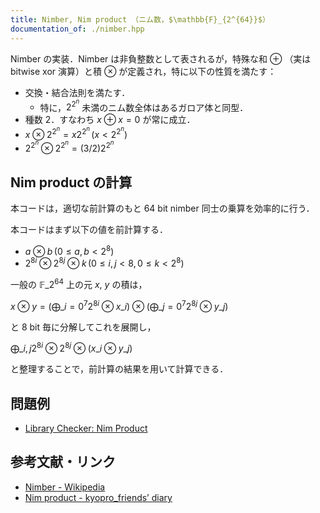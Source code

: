 ```yaml
---
title: Nimber, Nim product （ニム数，$\mathbb{F}_{2^{64}}$）
documentation_of: ./nimber.hpp
---
```


Nimber の実装．Nimber は非負整数として表されるが，特殊な和 $\oplus$ （実は bitwise xor 演算）と積 $\otimes$ が定義され，特に以下の性質を満たす：

- 交換・結合法則を満たす．
  - 特に，$2^{2^n}$ 未満のニム数全体はあるガロア体と同型．
- 種数 2．すなわち $x \oplus x = 0$ が常に成立．
- $x \otimes 2^{2^n} = x 2^{2^n} \, (x < 2^{2^n})$
- $2^{2^n} \otimes 2^{2^n} = (3/2) 2^{2^n}$

## Nim product の計算

本コードは，適切な前計算のもと 64 bit nimber 同士の乗算を効率的に行う．

本コードはまず以下の値を前計算する．

- $a \otimes b \, (0 \le a, b < 2^8)$
- $2^{8i} \otimes 2^{8j} \otimes k \, (0 \le i, j < 8, 0 \le k < 2^8)$

一般の $\mathbb{F}\_{2^{64}}$ 上の元 $x$, $y$ の積は，

$\displaystyle
x \otimes y = \left(\bigoplus\_{i=0}^7 2^{8i} \otimes x\_i \right) \otimes \left(\bigoplus\_{j=0}^7 2^{8j} \otimes y\_j \right)$

と 8 bit 毎に分解してこれを展開し，

$\displaystyle
\bigoplus\_{i, j} 2^{8i} \otimes 2^{8j} \otimes (x\_i \otimes y\_j)$

と整理することで，前計算の結果を用いて計算できる．

## 問題例

- [Library Checker: Nim Product](https://judge.yosupo.jp/problem/nim_product_64)

## 参考文献・リンク

- [Nimber - Wikipedia](https://en.wikipedia.org/wiki/Nimber)
- [Nim product - kyopro_friends’ diary](https://kyopro-friends.hatenablog.com/entry/2020/04/07/195850)
